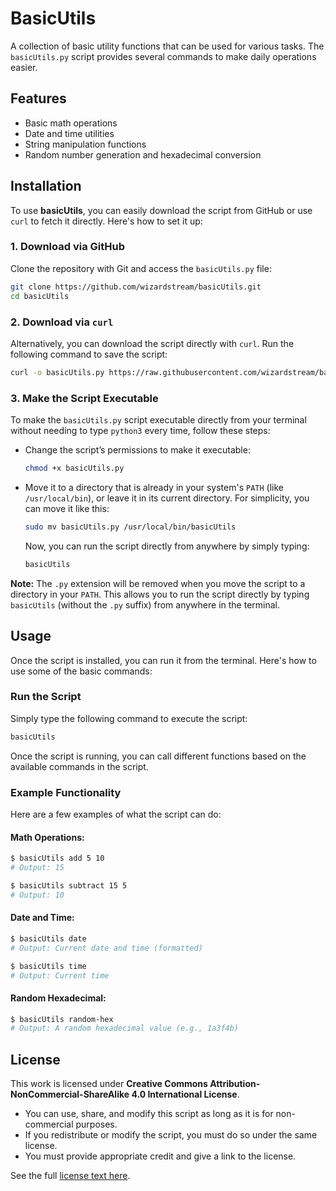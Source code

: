 
# BasicUtils

A collection of basic utility functions that can be used for various tasks. The `basicUtils.py` script provides several commands to make daily operations easier.

## Features

* Basic math operations
* Date and time utilities
* String manipulation functions
* Random number generation and hexadecimal conversion

## Installation

To use **basicUtils**, you can easily download the script from GitHub or use `curl` to fetch it directly. Here's how to set it up:

### 1. Download via GitHub

Clone the repository with Git and access the `basicUtils.py` file:

```bash
git clone https://github.com/wizardstream/basicUtils.git
cd basicUtils
```

### 2. Download via `curl`

Alternatively, you can download the script directly with `curl`. Run the following command to save the script:

```bash
curl -o basicUtils.py https://raw.githubusercontent.com/wizardstream/basicUtils/master/basicUtils.py
```

### 3. Make the Script Executable

To make the `basicUtils.py` script executable directly from your terminal without needing to type `python3` every time, follow these steps:

* Change the script’s permissions to make it executable:

  ```bash
  chmod +x basicUtils.py
  ```

* Move it to a directory that is already in your system's `PATH` (like `/usr/local/bin`), or leave it in its current directory. For simplicity, you can move it like this:

  ```bash
  sudo mv basicUtils.py /usr/local/bin/basicUtils
  ```

  Now, you can run the script directly from anywhere by simply typing:

  ```bash
  basicUtils
  ```
**Note:** The `.py` extension will be removed when you move the script to a directory in your `PATH`. This allows you to run the script directly by typing `basicUtils` (without the `.py` suffix) from anywhere in the terminal.

## Usage

Once the script is installed, you can run it from the terminal. Here's how to use some of the basic commands:

### Run the Script

Simply type the following command to execute the script:

```bash
basicUtils
```

Once the script is running, you can call different functions based on the available commands in the script.

### Example Functionality

Here are a few examples of what the script can do:

#### Math Operations:

```bash
$ basicUtils add 5 10
# Output: 15

$ basicUtils subtract 15 5
# Output: 10
```

#### Date and Time:

```bash
$ basicUtils date
# Output: Current date and time (formatted)

$ basicUtils time
# Output: Current time
```

#### Random Hexadecimal:

```bash
$ basicUtils random-hex
# Output: A random hexadecimal value (e.g., 1a3f4b)
```

## License

This work is licensed under **Creative Commons Attribution-NonCommercial-ShareAlike 4.0 International License**.

* You can use, share, and modify this script as long as it is for non-commercial purposes.
* If you redistribute or modify the script, you must do so under the same license.
* You must provide appropriate credit and give a link to the license.

See the full [license text here](https://creativecommons.org/licenses/by-nc-sa/4.0/).


